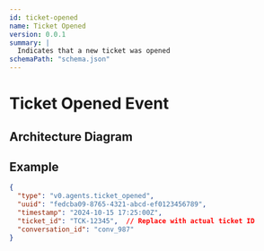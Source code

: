 ```yaml
---
id: ticket-opened
name: Ticket Opened
version: 0.0.1
summary: |
  Indicates that a new ticket was opened
schemaPath: "schema.json"
---
```

# Ticket Opened Event

## Architecture Diagram

<NodeGraph />

<SchemaViewer file="schema.json" title="JSON Schema" maxHeight="500" />

## Example

```json title="Message Example"
{
  "type": "v0.agents.ticket_opened",
  "uuid": "fedcba09-8765-4321-abcd-ef0123456789",
  "timestamp": "2024-10-15 17:25:00Z",
  "ticket_id": "TCK-12345",  // Replace with actual ticket ID
  "conversation_id": "conv_987"
}
```

